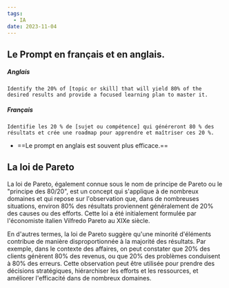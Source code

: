 ```yaml
---
tags:
  - IA
date: 2023-11-04
---
```

## Le Prompt en français et en anglais.

##### Anglais
```
Identify the 20% of [topic or skill] that will yield 80% of the desired results and provide a focused learning plan to master it.
```
##### Français
```
Identifie les 20 % de [sujet ou compétence] qui généreront 80 % des résultats et crée une roadmap pour apprendre et maîtriser ces 20 %.
```

- ==Le prompt en anglais est souvent plus efficace.==

## La loi de Pareto

La loi de Pareto, également connue sous le nom de principe de Pareto ou le "principe des 80/20", est un concept qui s'applique à de nombreux domaines et qui repose sur l'observation que, dans de nombreuses situations, environ 80% des résultats proviennent généralement de 20% des causes ou des efforts. Cette loi a été initialement formulée par l'économiste italien Vilfredo Pareto au XIXe siècle.

En d'autres termes, la loi de Pareto suggère qu'une minorité d'éléments contribue de manière disproportionnée à la majorité des résultats. Par exemple, dans le contexte des affaires, on peut constater que 20% des clients génèrent 80% des revenus, ou que 20% des problèmes conduisent à 80% des erreurs. Cette observation peut être utilisée pour prendre des décisions stratégiques, hiérarchiser les efforts et les ressources, et améliorer l'efficacité dans de nombreux domaines.